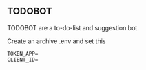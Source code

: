 ## TODOBOT

TODOBOT are a to-do-list and suggestion bot.

Create an archive .env and set this

```
TOKEN_APP=
CLIENT_ID=
```
